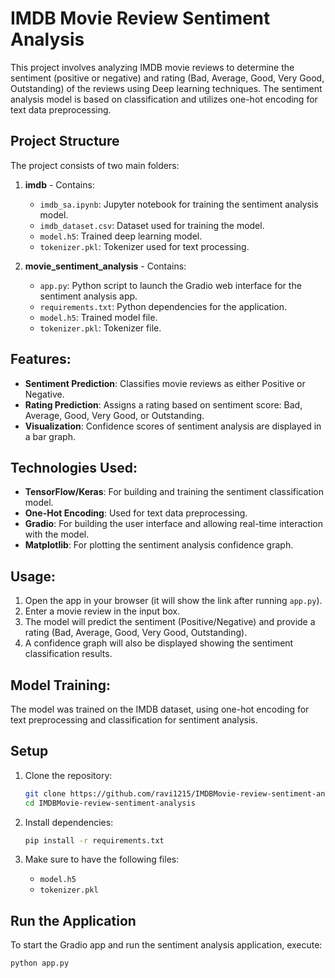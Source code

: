 # IMDB Movie Review Sentiment Analysis

This project involves analyzing IMDB movie reviews to determine the sentiment (positive or negative) and rating (Bad, Average, Good, Very Good, Outstanding) of the reviews using Deep learning techniques.
The sentiment analysis model is based on classification and utilizes one-hot encoding for text data preprocessing.

## Project Structure

The project consists of two main folders:

1. **imdb** - Contains:
    - `imdb_sa.ipynb`: Jupyter notebook for training the sentiment analysis model.
    - `imdb_dataset.csv`: Dataset used for training the model.
    - `model.h5`: Trained deep learning model.
    - `tokenizer.pkl`: Tokenizer used for text processing.
    
2. **movie_sentiment_analysis** - Contains:
    - `app.py`: Python script to launch the Gradio web interface for the sentiment analysis app.
    - `requirements.txt`: Python dependencies for the application.
    - `model.h5`: Trained model file.
    - `tokenizer.pkl`: Tokenizer file.

## Features:
- **Sentiment Prediction**: Classifies movie reviews as either Positive or Negative.
- **Rating Prediction**: Assigns a rating based on sentiment score: Bad, Average, Good, Very Good, or Outstanding.
- **Visualization**: Confidence scores of sentiment analysis are displayed in a bar graph.

## Technologies Used:
- **TensorFlow/Keras**: For building and training the sentiment classification model.
- **One-Hot Encoding**: Used for text data preprocessing.
- **Gradio**: For building the user interface and allowing real-time interaction with the model.
- **Matplotlib**: For plotting the sentiment analysis confidence graph.

## Usage:

1. Open the app in your browser (it will show the link after running `app.py`).
2. Enter a movie review in the input box.
3. The model will predict the sentiment (Positive/Negative) and provide a rating (Bad, Average, Good, Very Good, Outstanding).
4. A confidence graph will also be displayed showing the sentiment classification results.

## Model Training:

The model was trained on the IMDB dataset, using one-hot encoding for text preprocessing and classification for sentiment analysis.


## Setup

1. Clone the repository:
    ```bash
    git clone https://github.com/ravi1215/IMDBMovie-review-sentiment-analysis.git
    cd IMDBMovie-review-sentiment-analysis
    ```

2. Install dependencies:
    ```bash
    pip install -r requirements.txt
    ```

3. Make sure to have the following files:
    - `model.h5`
    - `tokenizer.pkl`

## Run the Application

To start the Gradio app and run the sentiment analysis application, execute:

```bash
python app.py
```
